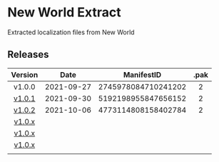 # New World Extract

Extracted localization files from New World

## Releases

|                               Version                               |    Date    |     ManifestID      | .pak  |
| :-----------------------------------------------------------------: | :--------: | :-----------------: | :---: |
|                               v1.0.0                                | 2021-09-27 | 2745978084710241202 |   2   |
| [v1.0.1](https://www.newworld.com/en-us/news/articles/update-1-0-1) | 2021-09-30 | 5192198955847656152 |   2   |
| [v1.0.2](https://www.newworld.com/en-us/news/articles/update-1-0-2) | 2021-10-06 | 4773114808158402784 |   2   |
|                             [v1.0.x]()                              |            |                     |       |
|                             [v1.0.x]()                              |            |                     |       |
|                             [v1.0.x]()                              |            |                     |       |
|                                                                     |            |                     |       |
